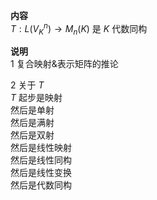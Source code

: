 **内容**  
 $T:L(V_K^n)\to M_n(K)$ 是 $K$ 代数同构  
  
**说明**  
1 复合映射&表示矩阵的推论  
  
2 关于 $T$  
 $T$ 起步是映射  
然后是单射  
然后是满射  
然后是双射  
然后是线性映射  
然后是线性同构  
然后是线性变换  
然后是代数同构  
